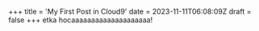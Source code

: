 +++
title = 'My First Post in Cloud9'
date = 2023-11-11T06:08:09Z
draft = false
+++
etka hocaaaaaaaaaaaaaaaaaaaa!
